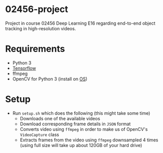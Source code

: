 # 02456-project
Project in course 02456 Deep Learning E16 regarding end-to-end object tracking in high-resolution videos.

# Requirements

* Python 3
* [Tensorflow](https://www.tensorflow.org/versions/r0.11/get_started/os_setup.html)
* ffmpeg
* OpenCV for Python 3 (install on [OS](http://www.pyimagesearch.com/2015/06/29/install-opencv-3-0-and-python-3-4-on-osx/))

# Setup

* Run `setup.sh` which does the following (this might take some time)
  * Downloads one of the available videos
  * Download corresponding frame details in `JSON` format
  * Converts video using `ffmpeg` in order to make us of OpenCV's `VideoCapture` class
  * Extracts frames from the video using `ffmpeg` downsampled 4 times
  (using full size will take up about 120GB of your hard drive)
